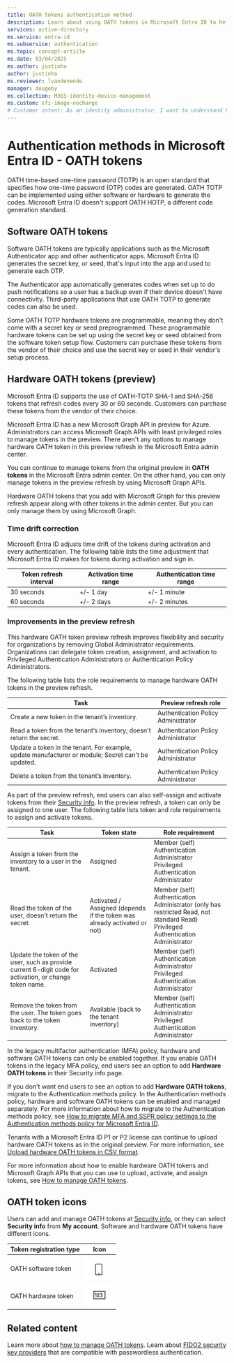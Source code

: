 ```yaml
---
title: OATH tokens authentication method
description: Learn about using OATH tokens in Microsoft Entra ID to help improve and secure sign-in events.
services: active-directory
ms.service: entra-id
ms.subservice: authentication
ms.topic: concept-article
ms.date: 03/04/2025
ms.author: justinha
author: justinha
ms.reviewer: lvandenende
manager: dougeby
ms.collection: M365-identity-device-management
ms.custom: sfi-image-nochange
# Customer intent: As an identity administrator, I want to understand how to use OATH tokens in Microsoft Entra ID to improve and secure user sign-in events.
---
```


# Authentication methods in Microsoft Entra ID - OATH tokens 

OATH time-based one-time password (TOTP) is an open standard that specifies how one-time password (OTP) codes are generated. OATH TOTP can be implemented using either software or hardware to generate the codes. Microsoft Entra ID doesn't support OATH HOTP, a different code generation standard.

## Software OATH tokens

Software OATH tokens are typically applications such as the Microsoft Authenticator app and other authenticator apps. Microsoft Entra ID generates the secret key, or seed, that's input into the app and used to generate each OTP.

The Authenticator app automatically generates codes when set up to do push notifications so a user has a backup even if their device doesn't have connectivity. Third-party applications that use OATH TOTP to generate codes can also be used.

Some OATH TOTP hardware tokens are programmable, meaning they don't come with a secret key or seed preprogrammed. These programmable hardware tokens can be set up using the secret key or seed obtained from the software token setup flow. Customers can purchase these tokens from the vendor of their choice and use the secret key or seed in their vendor's setup process.

## Hardware OATH tokens (preview)

Microsoft Entra ID supports the use of OATH-TOTP SHA-1 and SHA-256 tokens that refresh codes every 30 or 60 seconds. Customers can purchase these tokens from the vendor of their choice. 

Microsoft Entra ID has a new Microsoft Graph API in preview for Azure. Administrators can access Microsoft Graph APIs with least privileged roles to manage tokens in the preview. There aren't any options to manage hardware OATH token in this preview refresh in the Microsoft Entra admin center. 

You can continue to manage tokens from the original preview in **OATH tokens** in the Microsoft Entra admin center. On the other hand, you can only manage tokens in the preview refresh by using Microsoft Graph APIs. 

Hardware OATH tokens that you add with Microsoft Graph for this preview refresh appear along with other tokens in the admin center. But you can only manage them by using Microsoft Graph. 

### Time drift correction

Microsoft Entra ID adjusts time drift of the tokens during activation and every authentication. The following table lists the time adjustment that Microsoft Entra ID makes for tokens during activation and sign in. 

| Token refresh interval | Activation time range | Authentication time range |
|------------------------|-----------------------|---------------------------|
| 30 seconds             | +/- 1 day             | +/- 1 minute              |
| 60 seconds             | +/- 2 days            | +/- 2 minutes             |

### Improvements in the preview refresh

This hardware OATH token preview refresh improves flexibility and security for organizations by removing Global Administrator requirements. Organizations can delegate token creation, assignment, and activation to Privileged Authentication Administrators or Authentication Policy Administrators. 

The following table lists the role requirements to manage hardware OATH tokens in the preview refresh.

| Task                                                                                               | Preview refresh role                |
|----------------------------------------------------------------------------------------------------|-------------------------------------|
| Create a new token in the tenant’s inventory.                                                      | Authentication Policy Administrator |
| Read a token from the tenant’s inventory; doesn't return the secret.                               | Authentication Policy Administrator |
| Update a token in the tenant. For example, update manufacturer or module; Secret can't be updated. | Authentication Policy Administrator |
| Delete a token from the tenant’s inventory.                                                        | Authentication Policy Administrator |

As part of the preview refresh, end users can also self-assign and activate tokens from their [Security info](https://mysignins.microsoft.com/security-info). In the preview refresh, a token can only be assigned to one user. The following table lists token and role requirements to assign and activate tokens. 

| Task | Token state | Role requirement |
|------|-------------|------------------|
| Assign a token from the inventory to a user in the tenant. | Assigned | Member (self)<br>Authentication Administrator<br>Privileged Authentication Administrator |
| Read the token of the user, doesn't return the secret. | Activated / Assigned  (depends if the token was already activated or not) | Member (self)<br>Authentication Administrator (only has restricted Read, not standard Read)<br>Privileged Authentication Administrator  |
| Update the token of the user, such as provide current 6-digit code for activation, or change token name. | Activated | Member (self)<br>Authentication Administrator<br>Privileged Authentication Administrator |
| Remove the token from the user. The token goes back to the token inventory. | Available (back to the tenant inventory) | Member (self)<br>Authentication Administrator<br>Privileged Authentication Administrator |

In the legacy multifactor authentication (MFA) policy, hardware and software OATH tokens can only be enabled together. If you enable OATH tokens in the legacy MFA policy, end users see an option to add **Hardware OATH tokens** in their Security info page.

If you don't want end users to see an option to add **Hardware OATH tokens**, migrate to the Authentication methods policy. 
In the Authentication methods policy, hardware and software OATH tokens can be enabled and managed separately. For more information about how to migrate to the Authentication methods policy, see [How to migrate MFA and SSPR policy settings to the Authentication methods policy for Microsoft Entra ID](how-to-authentication-methods-manage.md).

Tenants with a Microsoft Entra ID P1 or P2 license can continue to upload hardware OATH tokens as in the original preview. For more information, see [Upload hardware OATH tokens in CSV format](how-to-mfa-upload-oath-tokens.md).

For more information about how to enable hardware OATH tokens and Microsoft Graph APIs that you can use to upload, activate, and assign tokens, see [How to manage OATH tokens](how-to-mfa-manage-oath-tokens.md).
 

## OATH token icons

Users can add and manage OATH tokens at [Security info](https://aka.ms/mysecurityinfo), or they can select **Security info** from **My account**. Software and hardware OATH tokens have different icons.  

| Token registration type | Icon |
| ------ | ------ |
| OATH software token   | <img width="63" alt="Software OATH token" src="media/concept-authentication-methods/software-oath-token-icon.png"> |
| OATH hardware token | <img width="63" alt="Hardware OATH token" src="media/concept-authentication-methods/hardware-oath-token-icon.png"> |


## Related content

Learn more about [how to manage OATH tokens](how-to-mfa-manage-oath-tokens.md).
Learn about [FIDO2 security key providers](concept-authentication-passwordless.md) that are compatible with passwordless authentication.
